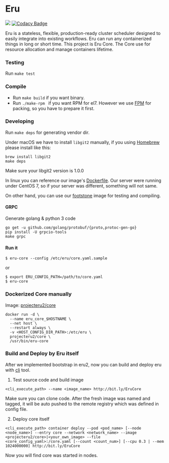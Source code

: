 Eru
====
![](https://github.com/projecteru2/cli/workflows/goreleaser/badge.svg)
[![Codacy Badge](https://api.codacy.com/project/badge/Grade/e26ca3ee697d406caa9e49b0c491ff13)](https://www.codacy.com/app/CMGS/core?utm_source=github.com&amp;utm_medium=referral&amp;utm_content=projecteru2/core&amp;utm_campaign=Badge_Grade)

Eru is a stateless, flexible, production-ready cluster scheduler designed to easily integrate into existing workflows. Eru can run any containerized things in long or short time. This project is Eru Core. The Core use for resource allocation and manage containers lifetime.

### Testing

Run ` make test `

### Compile

* Run ` make build ` if you want binary.
* Run `./make-rpm ` if you want RPM for el7. However we use [FPM](https://github.com/jordansissel/fpm) for packing, so you have to prepare it first.

### Developing

Run `make deps` for generating vendor dir.

Under macOS we have to install `libgit2` manually, if you using [Homebrew](https://brew.sh/) please install like this:

```shell
brew install libgit2
make deps
```

Make sure your libgit2 version is 1.0.0

In linux you can reference our image's [Dockerfile](https://github.com/projecteru2/core/blob/master/Dockerfile). Our server were running under CentOS 7, so if your server was different, something will not same.

On other hand, you can use our [footstone](https://hub.docker.com/r/projecteru2/footstone/) image for testing and compiling.

#### GRPC

Generate golang & python 3 code

```shell
go get -u github.com/golang/protobuf/{proto,protoc-gen-go}
pip install -U grpcio-tools
make grpc
```

#### Run it

```shell
$ eru-core --config /etc/eru/core.yaml.sample
```

or

```shell
$ export ERU_CONFIG_PATH=/path/to/core.yaml
$ eru-core
```

### Dockerized Core manually

Image: [projecteru2/core](https://hub.docker.com/r/projecteru2/core/)

```shell
docker run -d \
  --name eru_core_$HOSTNAME \
  --net host \
  --restart always \
  -v <HOST_CONFIG_DIR_PATH>:/etc/eru \
  projecteru2/core \
  /usr/bin/eru-core
```

### Build and Deploy by Eru itself

After we implemented bootstrap in eru2, now you can build and deploy eru with [cli](https://github.com/projecteru2/cli) tool.

1. Test source code and build image

```shell
<cli_execute_path> --name <image_name> http://bit.ly/EruCore
```

Make sure you can clone code. After the fresh image was named and tagged, it will be auto pushed to the remote registry which was defined in config file.

2. Deploy core itself

```shell
<cli_execute_path> container deploy --pod <pod_name> [--node <node_name>] --entry core --network <network_name> --image <projecteru2/core>|<your_own_image> --file <core_config_yaml>:/core.yaml [--count <count_num>] [--cpu 0.3 | --mem 1024000000] http://bit.ly/EruCore
```

Now you will find core was started in nodes.
